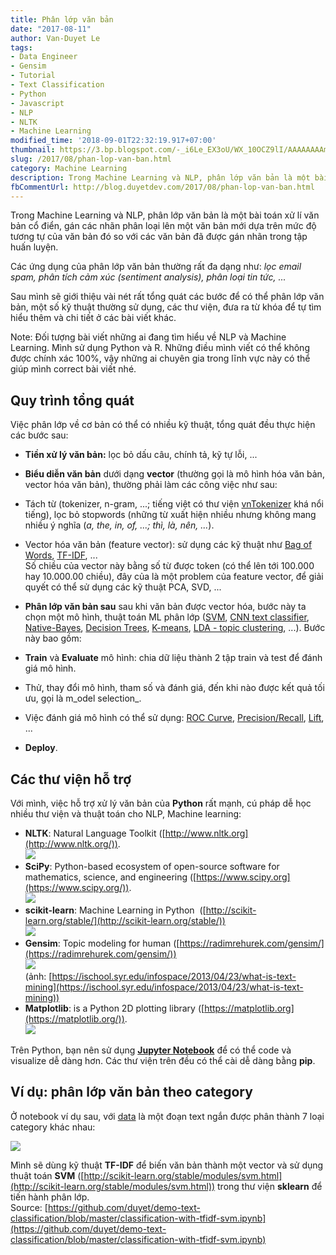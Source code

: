 ```yaml
---
title: Phân lớp văn bản
date: "2017-08-11"
author: Van-Duyet Le
tags:
- Data Engineer
- Gensim
- Tutorial
- Text Classification
- Python
- Javascript
- NLP
- NLTK
- Machine Learning
modified_time: '2018-09-01T22:32:19.917+07:00'
thumbnail: https://3.bp.blogspot.com/-_i6Le_EX3oU/WX_10OCZ9lI/AAAAAAAAmV8/X7JDtZf83DknCJbJrqdhbx1fXXzz0W8LgCK4BGAYYCw/s1600/tree.gif
slug: /2017/08/phan-lop-van-ban.html
category: Machine Learning
description: Trong Machine Learning và NLP, phân lớp văn bản là một bài toán xử lí văn bản cổ điển, gán các nhãn phân loại lên một văn bản mới dựa trên mức độ tương tự của văn bản đó so với các văn bản đã được gán nhãn trong tập huấn luyện.
fbCommentUrl: http://blog.duyetdev.com/2017/08/phan-lop-van-ban.html
---
```


Trong Machine Learning và NLP, phân lớp văn bản là một bài toán xử lí văn bản cổ điển, gán các nhãn phân loại lên một văn bản mới dựa trên mức độ tương tự của văn bản đó so với các văn bản đã được gán nhãn trong tập huấn luyện.  
  
Các ứng dụng của phân lớp văn bản thường rất đa dạng như: _lọc email spam, phân tích cảm xúc (sentiment analysis), phân loại tin tức, ..._  
  
Sau mình sẽ giới thiệu vài nét rất tổng quát các bước để có thể phân lớp văn bản, một số kỹ thuật thường sử dụng, các thư viện, đưa ra từ khóa để tự tìm hiểu thêm và chi tiết ở các bài viết khác.  
  
Note: Đối tượng bài viết những ai đang tìm hiểu về NLP và Machine Learning. Mình sử dụng Python và R. Những điều mình viết có thể không được chính xác 100%, vậy những ai chuyên gia trong lĩnh vực này có thể giúp mình correct bài viết nhé.  

## Quy trình tổng quát


Việc phân lớp về cơ bản có thể có nhiều kỹ thuật, tổng quát đều thực hiện các bước sau:  

*   **Tiền xử lý văn bản:** lọc bỏ dấu câu, chính tả, kỹ tự lỗi, ...
*   **Biểu diễn văn bản** dưới dạng **vector** (thường gọi là mô hình hóa văn bản, vector hóa văn bản), thường phải làm các công việc như sau:

*   Tách từ (tokenizer, n-gram, ...; tiếng việt có thư viện [vnTokenizer](http://mim.hus.vnu.edu.vn/phuonglh/softwares/vnTokenizer) khá nổi tiếng), lọc bỏ stopwords (những từ xuất hiện nhiều nhưng không mang nhiều ý nghĩa (_a, the, in, of, ...; thì, là, nên, ..._).
*   Vector hóa văn bản (feature vector): sử dụng các kỹ thuật như [Bag of Words](https://en.wikipedia.org/wiki/Bag-of-words_model), [TF-IDF](https://en.wikipedia.org/wiki/Tf%E2%80%93idf), ...  
    Số chiều của vector này bằng số từ được token (có thể lên tới 100.000 hay 10.000.00 chiều), đây của là một problem của feature vector, để giải quyết có thể sử dụng các kỹ thuật PCA, SVD, ...

*   **Phân lớp văn bản sau** sau khi văn bản được vector hóa, bước này ta chọn một mô hình, thuật toán ML phân lớp ([SVM](http://scikit-learn.org/stable/modules/svm.html), [CNN text classifier](https://github.com/dennybritz/cnn-text-classification-tf), [Native-Bayes](http://scikit-learn.org/stable/modules/naive_bayes.html), [Decision Trees](http://scikit-learn.org/stable/modules/tree.html), [K-means](http://scikit-learn.org/stable/modules/clustering.html), [LDA - topic clustering](http://scikit-learn.org/stable/modules/generated/sklearn.decomposition.LatentDirichletAllocation.html), ...). Bước này bao gồm:

*   **Train** và **Evaluate** mô hình: chia dữ liệu thành 2 tập train và test để đánh giá mô hình. 
*   Thử, thay đổi mô hình, tham số và đánh giá, đến khi nào được kết quả tối ưu, gọi là m_odel selection_.
*   Việc đánh giá mô hình có thể sử dụng: [ROC Curve](https://en.wikipedia.org/wiki/Receiver_operating_characteristic), [Precision/Recall](https://en.wikipedia.org/wiki/Precision_and_recall), [Lift](https://en.wikipedia.org/wiki/Lift_(data_mining)), ...

*   **Deploy**.

## Các thư viện hỗ trợ


Với mình, việc hỗ trợ xử lý văn bản của **Python** rất mạnh, cú pháp dễ học nhiều thư viện và thuật toán cho NLP, Machine learning:

*   **NLTK**: Natural Language Toolkit ([http://www.nltk.org](http://www.nltk.org/)).  
    [![](https://3.bp.blogspot.com/-_i6Le_EX3oU/WX_10OCZ9lI/AAAAAAAAmV8/X7JDtZf83DknCJbJrqdhbx1fXXzz0W8LgCK4BGAYYCw/s1600/tree.gif)](https://3.bp.blogspot.com/-_i6Le_EX3oU/WX_10OCZ9lI/AAAAAAAAmV8/X7JDtZf83DknCJbJrqdhbx1fXXzz0W8LgCK4BGAYYCw/s1600/tree.gif)
*   **SciPy**: Python-based ecosystem of open-source software for mathematics, science, and engineering ([https://www.scipy.org](https://www.scipy.org/)).  
    [![](https://4.bp.blogspot.com/-npda8VcLpTI/WX_2G0kAGzI/AAAAAAAAmWA/Pe52hgx3SBsD1rti-bnyVUPvSZcOjODJgCLcBGAs/s1600/Screenshot%2Bfrom%2B2017-08-01%2B10-31-24.png)](https://4.bp.blogspot.com/-npda8VcLpTI/WX_2G0kAGzI/AAAAAAAAmWA/Pe52hgx3SBsD1rti-bnyVUPvSZcOjODJgCLcBGAs/s1600/Screenshot%2Bfrom%2B2017-08-01%2B10-31-24.png)
*   **scikit-learn**: Machine Learning in Python  ([http://scikit-learn.org/stable/](http://scikit-learn.org/stable/))  
    [![](https://1.bp.blogspot.com/-Qkv-KaOtQQI/WX_2lTj6E-I/AAAAAAAAmWI/VC7hvM9GlDYkFQaM8SnrqBc15phe8Sf0QCK4BGAYYCw/s320/scikit-learn-logo.png)](https://1.bp.blogspot.com/-Qkv-KaOtQQI/WX_2lTj6E-I/AAAAAAAAmWI/VC7hvM9GlDYkFQaM8SnrqBc15phe8Sf0QCK4BGAYYCw/s1600/scikit-learn-logo.png)
*   **Gensim**: Topic modeling for human ([https://radimrehurek.com/gensim/](https://radimrehurek.com/gensim/))  
    [![](https://3.bp.blogspot.com/-Ted-CgUTbdQ/WX_2vm3DpqI/AAAAAAAAmWQ/9nQo0VipCloBhbHiiYI7CjtrzU33Hof2gCK4BGAYYCw/s320/article_4_19_fig_1.jpg)](https://3.bp.blogspot.com/-Ted-CgUTbdQ/WX_2vm3DpqI/AAAAAAAAmWQ/9nQo0VipCloBhbHiiYI7CjtrzU33Hof2gCK4BGAYYCw/s1600/article_4_19_fig_1.jpg)  
    (ảnh: [https://ischool.syr.edu/infospace/2013/04/23/what-is-text-mining](https://ischool.syr.edu/infospace/2013/04/23/what-is-text-mining))
*   **Matplotlib**: is a Python 2D plotting library ([https://matplotlib.org](https://matplotlib.org/)).  
    [![](https://1.bp.blogspot.com/-FeOpj0O-4FE/WX_3Ja-k5kI/AAAAAAAAmWY/tSnGHC-VyKIa8XtmFezAyEQ21pTLbLuFgCLcBGAs/s400/Screenshot%2Bfrom%2B2017-08-01%2B10-35-53.png)](https://1.bp.blogspot.com/-FeOpj0O-4FE/WX_3Ja-k5kI/AAAAAAAAmWY/tSnGHC-VyKIa8XtmFezAyEQ21pTLbLuFgCLcBGAs/s1600/Screenshot%2Bfrom%2B2017-08-01%2B10-35-53.png)

Trên Python, bạn nên sử dụng **[Jupyter Notebook](http://jupyter.org/)** để có thể code và visualize dễ dàng hơn. Các thư viện trên đều có thể cài dễ dàng bằng **pip**.

## Ví dụ: phân lớp văn bản theo category


Ở notebook ví dụ sau, với [data](https://github.com/duyet/demo-text-classification/blob/master/data/newtrain.csv) là một đoạn text ngắn được phân thành 7 loại category khác nhau:

  
![](https://1.bp.blogspot.com/-Y7MMOQSN-Hc/WZ6387WQQLI/AAAAAAAAmuk/jGhk-DLhSqwQH97Uqjvwby-lZZxPKACowCLcBGAs/s1600/Screenshot%2Bfrom%2B2017-08-24%2B18-24-45.png)


Mình sẽ dùng kỹ thuật **TF-IDF** để biến văn bản thành một vector và sử dụng thuật toán **SVM** ([http://scikit-learn.org/stable/modules/svm.html](http://scikit-learn.org/stable/modules/svm.html)) trong thư viện **sklearn** để tiến hành phân lớp.  
Source: [https://github.com/duyet/demo-text-classification/blob/master/classification-with-tfidf-svm.ipynb](https://github.com/duyet/demo-text-classification/blob/master/classification-with-tfidf-svm.ipynb)

<script src="https://gist.github.com/duyet/7c4cee01ecde476e246c6dfe55822fcb.js"></script>